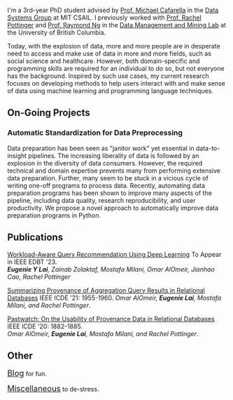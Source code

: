 I'm a 3rd-year PhD student advised by [Prof. Michael Cafarella](https://scholar.google.com/citations?user=r1quzEkAAAAJ&hl=en) in the [Data Systems Group](http://dsg.csail.mit.edu/) at MIT CSAIL. I previously worked with [Prof. Rachel Pottinger](https://www.cs.ubc.ca/~rap/) and [Prof. Raymond Ng](https://www.cs.ubc.ca/~rng/) in the [Data Management and Mining Lab](https://www.cs.ubc.ca/labs/db/research.php) at the University of British Columbia.

Today, with the explosion of data, more and more people are in desperate need to access and make use of data in more and more fields, such as social science and healthcare. However, both domain-specific and programming skills are required for an individual to do so, but not everyone has the background. Inspired by such use cases, my current research focuses on developing methods to help users interact with and make sense of data using machine learning and programming language techniques. 

## On-Going Projects

### Automatic Standardization for Data Preprocessing
Data preparation has been seen as "janitor work" yet essential in data-to-insight pipelines. The increasing liberality of data is followed by an explosion in the diversity of data consumers. However, the required technical and domain expertise prevents many from performing extensive data preparation. Further, many seem to be stuck in a vicious cycle of writing one-off programs to process data. Recently, automating data preparation programs has been shown to improve many aspects of the pipeline, including data quality, research reproducibility, and user productivity. We propose a novel approach to automatically improve data preparation programs in Python.

## Publications
[Workload-Aware Query Recommendation Using Deep Learning](https://openproceedings.org/2023/conf/edbt/paper-173.pdf) To Appear in IEEE EDBT '23.  
*<strong>Eugenie Y Lai</strong>, Zainab Zolaktaf, Mostafa Milani, Omar AlOmeir, Jianhao Cao, Rachel Pottinger*

[Summarizing Provenance of Aggregation Query Results in Relational Databases](https://ieeexplore.ieee.org/abstract/document/9458813) IEEE ICDE '21: 1955-1960. 
*Omar AlOmeir, <strong>Eugenie Lai</strong>, Mostafa Milani, and Rachel Pottinger*.

[Pastwatch: On the Usability of Provenance Data in Relational Databases](https://ieeexplore.ieee.org/abstract/document/9101356) IEEE ICDE '20: 1882-1885.  
*Omar AlOmeir, <strong>Eugenie Lai</strong>, Mostafa Milani, and Rachel Pottinger*.

## Other

<span style="font-size:18px;">[Blog](./blog.html)</span> for fun.

<span style="font-size:18px;">[Miscellaneous](./miscellaneous.html)</span> to de-stress.

